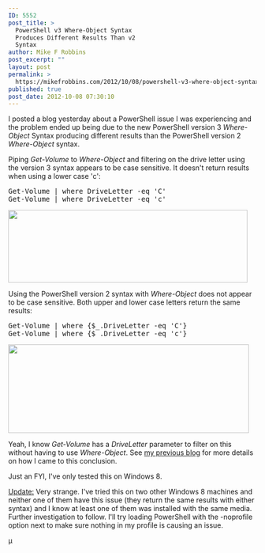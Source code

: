 ```yaml
---
ID: 5552
post_title: >
  PowerShell v3 Where-Object Syntax
  Produces Different Results Than v2
  Syntax
author: Mike F Robbins
post_excerpt: ""
layout: post
permalink: >
  https://mikefrobbins.com/2012/10/08/powershell-v3-where-object-syntax-produces-different-results-than-v2-syntax/
published: true
post_date: 2012-10-08 07:30:10
---
```

I posted a blog yesterday about a PowerShell issue I was experiencing and the problem ended up being due to the new PowerShell version 3 <em>Where-Object</em> Syntax producing different results than the PowerShell version 2 <em>Where-Object</em> syntax.

Piping <em>Get-Volume</em> to <em>Where-Object</em> and filtering on the drive letter using the version 3 syntax appears to be case sensitive. It doesn't return results when using a lower case 'c':
<pre class="lang:ps decode:true">Get-Volume | where DriveLetter -eq 'C'
Get-Volume | where DriveLetter -eq 'c'</pre>
<a href="http://mikefrobbins.com/wp-content/uploads/2012/10/filtering-issue2.jpg"><img class="alignnone size-full wp-image-5534" title="filtering-issue2" alt="" src="http://mikefrobbins.com/wp-content/uploads/2012/10/filtering-issue2.jpg" width="485" height="147" /></a>

Using the PowerShell version 2 syntax with <em>Where-Object</em> does not appear to be case sensitive. Both upper and lower case letters return the same results:
<pre class="lang:ps decode:true">Get-Volume | where {$_.DriveLetter -eq 'C'}
Get-Volume | where {$_.DriveLetter -eq 'c'}</pre>
<a href="http://mikefrobbins.com/wp-content/uploads/2012/10/filtering-issue5.jpg"><img class="alignnone size-full wp-image-5549" title="filtering-issue5" alt="" src="http://mikefrobbins.com/wp-content/uploads/2012/10/filtering-issue5.jpg" width="488" height="179" /></a>

Yeah, I know <em>Get-Volume</em> has a <em>DriveLetter</em> parameter to filter on this without having to use <em>Where-Object</em>. See <a href="http://mikefrobbins.com/2012/10/07/powershell-filtering-left-could-produce-different-results-than-filtering-with-where-object/" target="_blank">my previous blog</a> for more details on how I came to this conclusion.

Just an FYI, I've only tested this on Windows 8.

<span style="text-decoration: underline;">Update:</span>
Very strange. I've tried this on two other Windows 8 machines and neither one of them have this issue (they return the same results with either syntax) and I know at least one of them was installed with the same media. Further investigation to follow. I'll try loading PowerShell with the -noprofile option next to make sure nothing in my profile is causing an issue.

µ